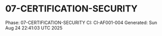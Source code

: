 # 07-CERTIFICATION-SECURITY
Phase: 07-CERTIFICATION-SECURITY
CI: CI-AF001-004
Generated: Sun Aug 24 22:41:03 UTC 2025
